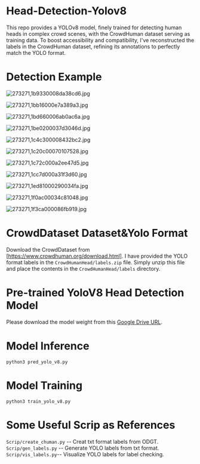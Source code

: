 # Head-Detection-Yolov8
This repo provides a YOLOv8 model, finely trained for detecting human heads in complex crowd scenes, with the CrowdHuman dataset serving as training data. To boost accessibility and compatibility, I've reconstructed the labels in the CrowdHuman dataset, refining its annotations to perfectly match the YOLO format. 
# Detection Example
![273271,1b9330008da38cd6.jpg](ImageDetExample/273271,1b9330008da38cd6.jpg)

![273271,1bb16000e7a389a3.jpg](ImageDetExample/273271,1bb16000e7a389a3.jpg)

![273271,1bd660006ab0ac6a.jpg](ImageDetExample/273271,1bd660006ab0ac6a.jpg)

![273271,1be0200037d3046d.jpg](ImageDetExample/273271,1be0200037d3046d.jpg)

![273271,1c4c300008432bc2.jpg](ImageDetExample/273271,1c4c300008432bc2.jpg)

![273271,1c20c00070107528.jpg](ImageDetExample/273271,1c20c00070107528.jpg)

![273271,1c72c000a2ee47d5.jpg](ImageDetExample/273271,1c72c000a2ee47d5.jpg)

![273271,1cc7d000a31f3d60.jpg](ImageDetExample/273271,1cc7d000a31f3d60.jpg)

![273271,1ed81000290034fa.jpg](ImageDetExample/273271,1ed81000290034fa.jpg)

![273271,1f0ac00034c81048.jpg](ImageDetExample/273271,1f0ac00034c81048.jpg)

![273271,1f3ca000086fb919.jpg](ImageDetExample/273271,1f3ca000086fb919.jpg)


# CrowdDataset Dataset&Yolo Format
Download the CrowdDataset from [https://www.crowdhuman.org/download.html]. I have provided the YOLO format labels in the `CrowdHumanHead/labels.zip` file. Simply unzip this file and place the contents in the `CrowdHumanHead/labels` directory.


# Pre-trained YoloV8 Head Detection Model
Please download the model weight from this [Google Drive URL](https://drive.google.com/file/d/1qlBmiEU4GBV13fxPhLZqjhjBbREvs8-m/view?usp=sharing). 


# Model Inference 
`
python3 pred_yolo_v8.py
`


# Model Training 
`
python3 train_yolo_v8.py
`


# Some Useful Scrip as References
`Scrip/create_chuman.py` -- Creat txt format labels from ODGT.
`Scrip/gen_labels.py` -- Generate YOLO labels from txt format.
`Scrip/vis_labels.py`-- Visualize YOLO labels for label checking.

